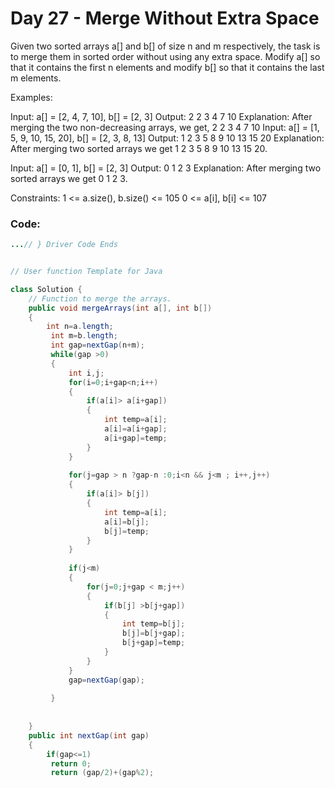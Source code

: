 # Day 27 - Merge Without Extra Space

Given two sorted arrays a[] and b[] of size n and m respectively, the task is to merge them in sorted order without using any extra space. Modify a[] so that it contains the first n elements and modify b[] so that it contains the last m elements.

Examples:

Input: a[] = [2, 4, 7, 10], b[] = [2, 3]
Output:
2 2 3 4
7 10
Explanation: After merging the two non-decreasing arrays, we get, 2 2 3 4 7 10
Input: a[] = [1, 5, 9, 10, 15, 20], b[] = [2, 3, 8, 13]
Output:
1 2 3 5 8 9
10 13 15 20
Explanation: After merging two sorted arrays we get 1 2 3 5 8 9 10 13 15 20.

Input: a[] = [0, 1], b[] = [2, 3]
Output:
0 1
2 3
Explanation: After merging two sorted arrays we get 0 1 2 3.

Constraints:
1 <= a.size(), b.size() <= 105
0 <= a[i], b[i] <= 107

### Code:
```java
...// } Driver Code Ends


// User function Template for Java

class Solution {
    // Function to merge the arrays.
    public void mergeArrays(int a[], int b[])
    {
        int n=a.length;
         int m=b.length;
         int gap=nextGap(n+m);
         while(gap >0)
         {
             int i,j;
             for(i=0;i+gap<n;i++)
             {
                 if(a[i]> a[i+gap])
                 {
                     int temp=a[i];
                     a[i]=a[i+gap];
                     a[i+gap]=temp;
                 }
             }
             
             for(j=gap > n ?gap-n :0;i<n && j<m ; i++,j++)
             {
                 if(a[i]> b[j])
                 {
                     int temp=a[i];
                     a[i]=b[j];
                     b[j]=temp;
                 }
             }
             
             if(j<m)
             {
                 for(j=0;j+gap < m;j++)
                 {
                     if(b[j] >b[j+gap])
                     {
                         int temp=b[j];
                         b[j]=b[j+gap];
                         b[j+gap]=temp;
                     }
                 }
             }
             gap=nextGap(gap);
             
         }
        
        
    }
    public int nextGap(int gap)
    {
        if(gap<=1)
         return 0;
         return (gap/2)+(gap%2);
```